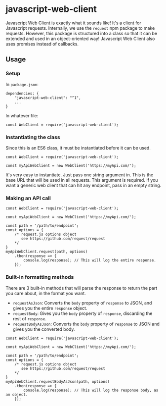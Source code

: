 # javascript-web-client

Javascript Web Client is exactly what it sounds like!
It's a client for Javascript requests.
Internally, we use the `request` npm package to make requests.
However, this package is structured into a class so that it can be extended and used in an object-oriented way!
Javascript Web Client also uses promises instead of callbacks.

## Usage

### Setup

In `package.json`:
```
dependencies: {
    "javascript-web-client": "^1",
    ...
}
```
In whatever file:
```
const WebClient = require('javascript-web-client');
```

### Instantiating the class

Since this is an ES6 class, it must be instantiated before it can be used.
```
const WebClient = require('javascript-web-client');

const myApiWebClient = new WebClient('https://myApi.com/');
```
It's very easy to instantiate. Just pass one string argument in.
This is the base URL that will be used in all requests.
This argument is required.
If you want a generic web client that can hit any endpoint, pass in an empty string.

### Making an API call

```
const WebClient = require('javascript-web-client');

const myApiWebClient = new WebClient('https://myApi.com/');

const path = '/path/to/endpoint';
const options = {
    /* request.js options object
       see https://github.com/request/request
    */
}
myApiWebClient.request(path, options)
    .then(response => {
        console.log(response); // This will log the entire response.
    });
```

### Built-in formatting methods

There are 3 built-in methods that will parse the response to return the part you care about, in the format you want.

- `requestAsJson`: Converts the `body` property of `response` to JSON, and gives you the entire `response` object.
- `requestBody`: Gives you the `body` property of `response`, discarding the rest of `response`.
- `requestBodyAsJson`: Converts the `body` property of `response` to JSON and gives you the converted body.

```
const WebClient = require('javascript-web-client');

const myApiWebClient = new WebClient('https://myApi.com/');

const path = '/path/to/endpoint';
const options = {
    /* request.js options object
       see https://github.com/request/request
    */
}
myApiWebClient.requestBodyAsJson(path, options)
    .then(response => {
        console.log(response); // This will log the response body, as an object.
    });
```
